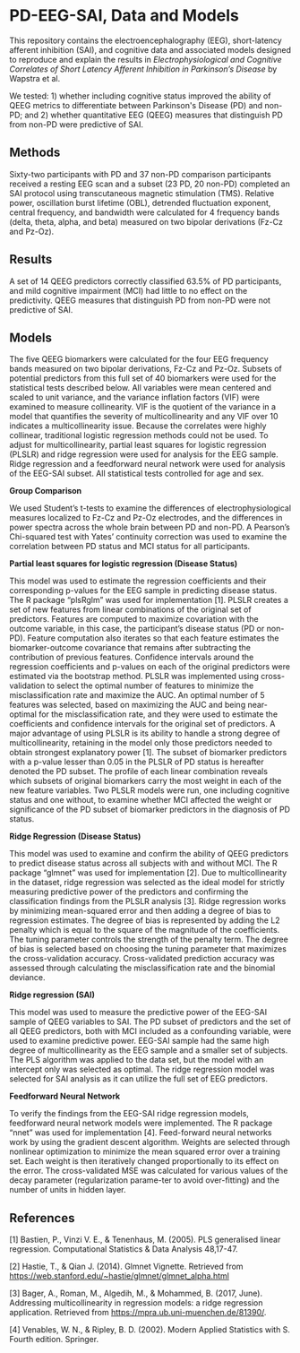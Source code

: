 # PD-EEG-SAI, Data and Models
This repository contains the electroencephalography (EEG), short-latency afferent inhibition (SAI), and cognitive data and associated models designed to reproduce and explain the results in *Electrophysiological and Cognitive Correlates of Short Latency Afferent Inhibition in Parkinson’s Disease* by Wapstra et al.

We tested: 1) whether including cognitive status improved the ability of QEEG metrics to differentiate between Parkinson's Disease (PD) and non-PD; and 2) whether quantitative EEG (QEEG) measures that distinguish PD from non-PD were predictive of SAI.

## Methods

Sixty-two participants with PD and 37 non-PD comparison participants received a resting EEG scan and a subset (23 PD, 20 non-PD) completed an SAI protocol using transcutaneous magnetic stimulation (TMS). Relative power, oscillation burst lifetime (OBL), detrended fluctuation exponent, central frequency, and bandwidth were calculated for 4 frequency bands (delta, theta, alpha, and beta) measured on two bipolar derivations (Fz-Cz and Pz-Oz). 

## Results

A set of 14 QEEG predictors correctly classified 63.5% of PD participants, and mild cognitive impairment (MCI) had little to no effect on the predictivity. QEEG measures that distinguish PD from non-PD were not predictive of SAI.

## Models

The five QEEG biomarkers were calculated for the four EEG frequency bands measured on two bipolar derivations, Fz-Cz and Pz-Oz.  Subsets of potential predictors from this full set of 40 biomarkers were used for the statistical tests described below. All variables were mean centered and scaled to unit variance, and the variance inflation factors (VIF) were examined to measure collinearity. VIF is the quotient of the variance in a model that quantifies the severity of multicollinearity and any VIF over 10 indicates a multicollinearity issue. Because the correlates were highly collinear, traditional logistic regression methods could not be used. To adjust for multicollinearity, partial least squares for logistic regression (PLSLR) and ridge regression were used for analysis for the EEG sample. Ridge regression and a feedforward neural network were used for analysis of the EEG-SAI subset. All statistical tests controlled for age and sex. 

**Group Comparison**

We used Student’s t-tests to examine the differences of electrophysiological measures localized to Fz-Cz and Pz-Oz electrodes, and the differences in power spectra across the whole brain between PD and non-PD.
A Pearson’s Chi-squared test with Yates’ continuity correction was used to examine the correlation between PD status and MCI status for all participants.

**Partial least squares for logistic regression (Disease Status)**

This model was used to estimate the regression coefficients and their corresponding p-values for the EEG sample in predicting disease status. The R package “plsRglm” was used for implementation [1]. PLSLR creates a set of new features from linear combinations of the original set of predictors. Features are computed to maximize covariation with the outcome variable, in this case, the participant’s disease status (PD or non-PD). Feature computation also iterates so that each feature estimates the biomarker-outcome covariance that remains after subtracting the contribution of previous features. Confidence intervals around the regression coefficients and p-values on each of the original predictors were estimated via the bootstrap method. PLSLR was implemented using cross-validation to select the optimal number of features to minimize the misclassification rate and maximize the AUC. An optimal number of 5 features was selected, based on maximizing the AUC and being near-optimal for the misclassification rate, and they were used to estimate the coefficients and confidence intervals for the original set of predictors. A major advantage of using PLSLR is its ability to handle a strong degree of multicollinearity, retaining in the model only those predictors needed to obtain strongest explanatory power [1]. The subset of biomarker predictors with a p-value lesser than 0.05 in the PLSLR of PD status is hereafter denoted the PD subset. The profile of each linear combination reveals which subsets of original biomarkers carry the most weight in each of the new feature variables. Two PLSLR models were run, one including cognitive status and one without, to examine whether MCI affected the weight or significance of the PD subset of biomarker predictors in the diagnosis of PD status.

**Ridge Regression (Disease Status)**

This model was used to examine and confirm the ability of QEEG predictors to predict disease status across all subjects with and without MCI. The R package “glmnet” was used for implementation [2]. Due to multicollinearity in the dataset, ridge regression was selected as the ideal model for strictly measuring predictive power of the predictors and confirming the classification findings from the PLSLR analysis [3]. Ridge regression works by minimizing mean-squared error and then adding a degree of bias to regression estimates. The degree of bias is represented by adding the L2 penalty which is equal to the square of the magnitude of the coefficients. The tuning parameter controls the strength of the penalty term. The degree of bias is selected based on choosing the tuning parameter that maximizes the cross-validation accuracy. Cross-validated prediction accuracy was assessed through calculating the misclassification rate and the binomial deviance.

**Ridge regression (SAI)**

This model was used to measure the predictive power of the EEG-SAI sample of QEEG variables to SAI. The PD subset of predictors and the set of all QEEG predictors, both with MCI included as a confounding variable, were used to examine predictive power. EEG-SAI sample had the same high degree of multicollinearity as the EEG sample and a smaller set of subjects. The PLS algorithm was applied to the data set, but the model with an intercept only was selected as optimal. The ridge regression model was selected for SAI analysis as it can utilize the full set of EEG predictors.

**Feedforward Neural Network**

To verify the findings from the EEG-SAI ridge regression models, feedforward neural network models were implemented. The R package “nnet” was used for implementation [4]. Feed-forward neural networks work by using the gradient descent algorithm. Weights are selected through nonlinear optimization to minimize the mean squared error over a training set. Each weight is then iteratively changed proportionally to its effect on the error. The cross-validated MSE was calculated for various values of the decay parameter (regularization parame-ter to avoid over-fitting) and the number of units in hidden layer.

## References

[1]  Bastien, P., Vinzi V. E., & Tenenhaus, M. (2005). PLS generalised linear regression. Computational Statistics & Data Analysis 48,17-47.

[2]  Hastie, T., & Qian J. (2014). Glmnet Vignette. Retrieved from https://web.stanford.edu/~hastie/glmnet/glmnet_alpha.html

[3]  Bager, A., Roman, M., Algedih, M., & Mohammed, B. (2017, June). Addressing multicollinearity in regression models: a ridge regression application. Retrieved from https://mpra.ub.uni-muenchen.de/81390/.

[4]  Venables, W. N., & Ripley, B. D. (2002). Modern Applied Statistics with S. Fourth edition. Springer.

